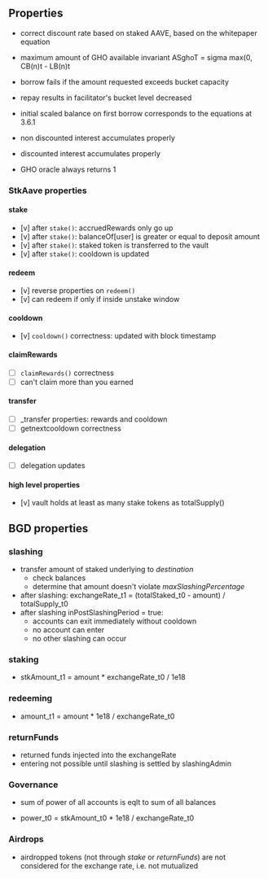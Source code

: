 ## Properties

- correct discount rate based on staked AAVE, based on the whitepaper equation
- maximum amount of GHO available invariant
    ASghoT = sigma max(0, CB(n)t - LB(n)t

- borrow fails if the amount requested exceeds bucket capacity
- repay results in facilitator's bucket level decreased
- initial scaled balance on first borrow corresponds to the equations at 3.6.1
- non discounted interest accumulates properly
- discounted interest accumulates properly
- GHO oracle always returns 1

### StkAave properties

#### stake
- [v] after `stake()`: accruedRewards only go up
- [v] after `stake()`: balanceOf[user] is greater or equal to deposit amount
- [v] after `stake()`: staked token is transferred to the vault
- [v] after `stake()`: cooldown is updated

#### redeem
- [v] reverse properties on `redeem()`
- [v] can redeem if only if inside unstake window

#### cooldown
- [v] `cooldown()` correctness: updated with block timestamp

#### claimRewards
- [ ] `claimRewards()` correctness
- [ ] can't claim more than you earned

#### transfer
- [ ] _transfer properties: rewards and cooldown
- [ ] getnextcooldown correctness

#### delegation
- [ ] delegation updates

#### high level properties
- [v] vault holds at least as many stake tokens as totalSupply()



## BGD properties

### slashing

- transfer amount of staked underlying to _destination_ 
    - check balances
    - determine that amount doesn't violate _maxSlashingPercentage_
- after slashing:
    exchangeRate_t1 = (totalStaked_t0 - amount) / totalSupply_t0
- after slashing inPostSlashingPeriod = true:
    - accounts can exit immediately without cooldown
    - no account can enter
    - no other slashing can occur

### staking

- stkAmount_t1 = amount * exchangeRate_t0 / 1e18

### redeeming

- amount_t1 = amount * 1e18 / exchangeRate_t0

### returnFunds

- returned funds injected into the exchangeRate
- entering not possible until slashing is settled by slashingAdmin

### Governance

- sum of power of all accounts is eqlt to sum of all balances

- power_t0 = stkAmount_t0 * 1e18 / exchangeRate_t0

### Airdrops

- airdropped tokens (not through _stake_ or _returnFunds_) are not considered
  for the exchange rate, i.e. not mutualized

